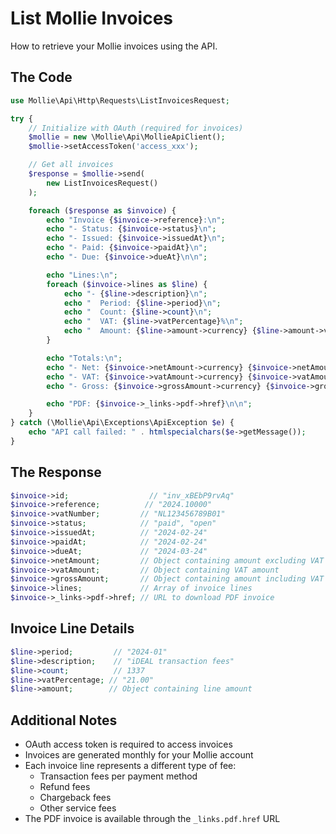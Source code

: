 # List Mollie Invoices

How to retrieve your Mollie invoices using the API.

## The Code

```php
use Mollie\Api\Http\Requests\ListInvoicesRequest;

try {
    // Initialize with OAuth (required for invoices)
    $mollie = new \Mollie\Api\MollieApiClient();
    $mollie->setAccessToken('access_xxx');

    // Get all invoices
    $response = $mollie->send(
        new ListInvoicesRequest()
    );

    foreach ($response as $invoice) {
        echo "Invoice {$invoice->reference}:\n";
        echo "- Status: {$invoice->status}\n";
        echo "- Issued: {$invoice->issuedAt}\n";
        echo "- Paid: {$invoice->paidAt}\n";
        echo "- Due: {$invoice->dueAt}\n\n";

        echo "Lines:\n";
        foreach ($invoice->lines as $line) {
            echo "- {$line->description}\n";
            echo "  Period: {$line->period}\n";
            echo "  Count: {$line->count}\n";
            echo "  VAT: {$line->vatPercentage}%\n";
            echo "  Amount: {$line->amount->currency} {$line->amount->value}\n\n";
        }

        echo "Totals:\n";
        echo "- Net: {$invoice->netAmount->currency} {$invoice->netAmount->value}\n";
        echo "- VAT: {$invoice->vatAmount->currency} {$invoice->vatAmount->value}\n";
        echo "- Gross: {$invoice->grossAmount->currency} {$invoice->grossAmount->value}\n\n";

        echo "PDF: {$invoice->_links->pdf->href}\n\n";
    }
} catch (\Mollie\Api\Exceptions\ApiException $e) {
    echo "API call failed: " . htmlspecialchars($e->getMessage());
}
```

## The Response

```php
$invoice->id;                  // "inv_xBEbP9rvAq"
$invoice->reference;          // "2024.10000"
$invoice->vatNumber;         // "NL123456789B01"
$invoice->status;            // "paid", "open"
$invoice->issuedAt;          // "2024-02-24"
$invoice->paidAt;            // "2024-02-24"
$invoice->dueAt;             // "2024-03-24"
$invoice->netAmount;         // Object containing amount excluding VAT
$invoice->vatAmount;         // Object containing VAT amount
$invoice->grossAmount;       // Object containing amount including VAT
$invoice->lines;             // Array of invoice lines
$invoice->_links->pdf->href; // URL to download PDF invoice
```

## Invoice Line Details

```php
$line->period;         // "2024-01"
$line->description;    // "iDEAL transaction fees"
$line->count;          // 1337
$line->vatPercentage; // "21.00"
$line->amount;        // Object containing line amount
```

## Additional Notes

- OAuth access token is required to access invoices
- Invoices are generated monthly for your Mollie account
- Each invoice line represents a different type of fee:
  - Transaction fees per payment method
  - Refund fees
  - Chargeback fees
  - Other service fees
- The PDF invoice is available through the `_links.pdf.href` URL
